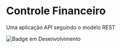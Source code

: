 <h1> Controle Financeiro</h1>
<p> Uma aplicação API seguindo o modelo REST </p>

![Badge em Desenvolvimento](http://img.shields.io/static/v1?label=STATUS&message=IN%20DEVELOPMENT&color=GREEN&style=?style=flat&logo=appveyor)
